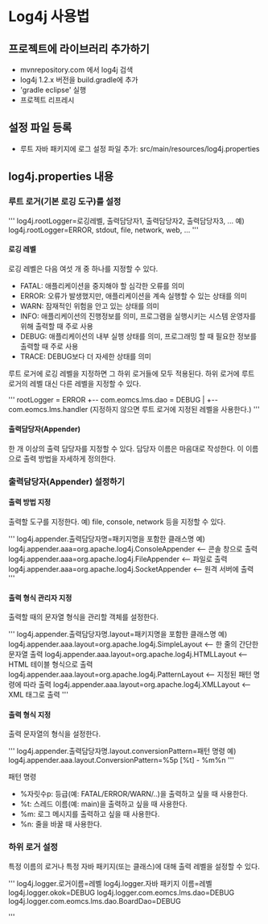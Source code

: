 # Log4j 사용법

## 프로젝트에 라이브러리 추가하기

- mvnrepository.com 에서 log4j 검색
- log4j 1.2.x 버전을 build.gradle에 추가
- 'gradle eclipse' 실행
- 프로젝트 리프레시

## 설정 파일 등록

- 루트 자바 패키지에 로그 설정 파일 추가: src/main/resources/log4j.properties

## log4j.properties 내용

### 루트 로거(기본 로깅 도구)를 설정

'''
log4j.rootLogger=로깅레벨, 출력담당자1, 출력담당자2, 출력담당자3, ...
예) log4j.rootLogger=ERROR, stdout, file, network, web, ...
'''
#### 로깅 레벨

로깅 레벨은 다음 여섯 개 중 하나를 지정할 수 있다.

- FATAL: 애플리케이션을 중지해야 할 심각한 오류를 의미
- ERROR: 오류가 발생했지만, 애플리케이션을 계속 실행할 수 있는 상태를 의미
- WARN: 잠재적인 위험을 안고 있는 상태를 의미
- INFO: 애플리케이션의 진행정보를 의미, 프로그램을 실행시키는 시스템 운영자를 위해 출력할 때 주로 사용
- DEBUG: 애플리케이션의 내부 실행 상태를 의미, 프로그래밍 할 때 필요한 정보를 출력할 때 주로 사용
- TRACE: DEBUG보다 더 자세한 상태를 의미

루트 로거에 로깅 레벨을 지정하면 그 하위 로거들에 모두 적용된다.
하위 로거에 루트 로거의 레벨 대신 다른 레벨을 지정할 수 있다.

'''
rootLogger = ERROR
  +-- com.eomcs.lms.dao = DEBUG
  |
  +-- com.eomcs.lms.handler (지정하지 않으면 루트 로거에 지정된 레벨을 사용한다.)
'''

#### 출력담당자(Appender)

한 개 이상의 출력 담당자를 지정할 수 있다.
담당자 이름은 마음대로 작성한다.
이 이름으로 출력 방법을 자세하게 정의한다.

### 출력담당자(Appender) 설정하기

#### 출력 방법 지정

출력할 도구를 지정한다.
예) file, console, network 등을 지정할 수 있다.

'''
log4j.appender.출력담당자명=패키지명을 포함한 클래스명
예)
log4j.appender.aaa=org.apache.log4j.ConsoleAppender <-- 콘솔 창으로 출력
log4j.appender.aaa=org.apache.log4j.FileAppender <-- 파일로 출력
log4j.appender.aaa=org.apache.log4j.SocketAppender <-- 원격 서버에 출력
'''

#### 출력 형식 관리자 지정

출력할 때의 문자열 형식을 관리할 객체를 설정한다.

'''
log4j.appender.출력담당자명.layout=패키지명을 포함한 클래스명
예)
log4j.appender.aaa.layout=org.apache.log4j.SimpleLayout <-- 한 줄의 간단한 문자열 출력
log4j.appender.aaa.layout=org.apache.log4j.HTMLLayout <-- HTML 테이블 형식으로 출력
log4j.appender.aaa.layout=org.apache.log4j.PatternLayout <-- 지정된 패턴 명령에 따라 출력
log4j.appender.aaa.layout=org.apache.log4j.XMLLayout <-- XML 태그로 출력
'''

#### 출력 형식 지정

출력 문자열의 형식을 설정한다.

'''
log4j.appender.출력담당자명.layout.conversionPattern=패턴 명령
예)
log4j.appender.aaa.layout.ConversionPattern=%5p [%t] - %m%n
'''

패턴 명령

- %자릿수p: 등급(예: FATAL/ERROR/WARN/..)을 출력하고 싶을 때 사용한다.
- %t: 스레드 이름(예: main)을 출력하고 싶을 때 사용한다.
- %m: 로그 메시지를 출력하고 싶을 때 사용한다.
- %n: 줄을 바꿀 때 사용한다.

### 하위 로거 설정

특정 이름의 로거나 특정 자바 패키지(또는 클래스)에 대해 출력 레벨을 설정할 수 있다.

'''
log4j.logger.로거이름=레벨
log4j.logger.자바 패키지 이름=레벨
log4j.logger.okok=DEBUG
log4j.logger.com.eomcs.lms.dao=DEBUG
log4j.logger.com.eomcs.lms.dao.BoardDao=DEBUG

'''
































